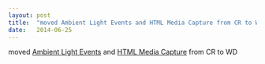 ```yaml
---
layout: post
title:  "moved Ambient Light Events and HTML Media Capture from CR to WD"
date:   2014-06-25
---
```


moved <a href="http://www.w3.org/TR/ambient-light/">Ambient Light Events</a> and <a href="http://www.w3.org/TR/html-media-capture/">HTML Media Capture</a> from CR to WD
